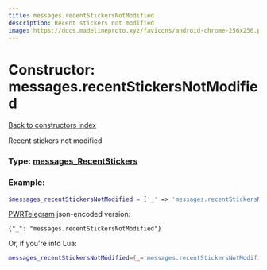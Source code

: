 ```yaml
---
title: messages.recentStickersNotModified
description: Recent stickers not modified
image: https://docs.madelineproto.xyz/favicons/android-chrome-256x256.png
---
```

# Constructor: messages.recentStickersNotModified  
[Back to constructors index](index.md)



Recent stickers not modified




### Type: [messages\_RecentStickers](../types/messages_RecentStickers.md)


### Example:

```php
$messages_recentStickersNotModified = ['_' => 'messages.recentStickersNotModified'];
```  

[PWRTelegram](https://pwrtelegram.xyz) json-encoded version:

```
{"_": "messages.recentStickersNotModified"}
```


Or, if you're into Lua:

```lua
messages_recentStickersNotModified={_='messages.recentStickersNotModified'}

```


